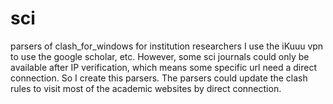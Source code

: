 # sci
parsers of clash_for_windows for institution researchers
I use the iKuuu vpn to use the google scholar, etc. However, some sci journals could only be available after IP verification, which means some specific url need a direct connection. 
So I create this parsers. The parsers could update the clash rules to visit most of the academic websites by direct connection. 
